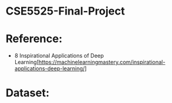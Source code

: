 # CSE5525-Final-Project

# Reference:
- 8 Inspirational Applications of Deep Learning[https://machinelearningmastery.com/inspirational-applications-deep-learning/]


# Dataset:
